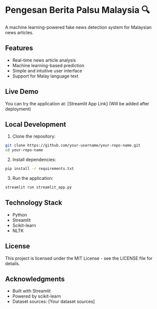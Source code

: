 # Pengesan Berita Palsu Malaysia 🔍

A machine learning-powered fake news detection system for Malaysian news articles.

## Features

- Real-time news article analysis
- Machine learning-based prediction
- Simple and intuitive user interface
- Support for Malay language text

## Live Demo

You can try the application at: [Streamlit App Link] (Will be added after deployment)

## Local Development

1. Clone the repository:
```bash
git clone https://github.com/your-username/your-repo-name.git
cd your-repo-name
```

2. Install dependencies:
```bash
pip install -r requirements.txt
```

3. Run the application:
```bash
streamlit run streamlit_app.py
```

## Technology Stack

- Python
- Streamlit
- Scikit-learn
- NLTK

## License

This project is licensed under the MIT License - see the LICENSE file for details.

## Acknowledgments

- Built with Streamlit
- Powered by scikit-learn
- Dataset sources: [Your dataset sources] 